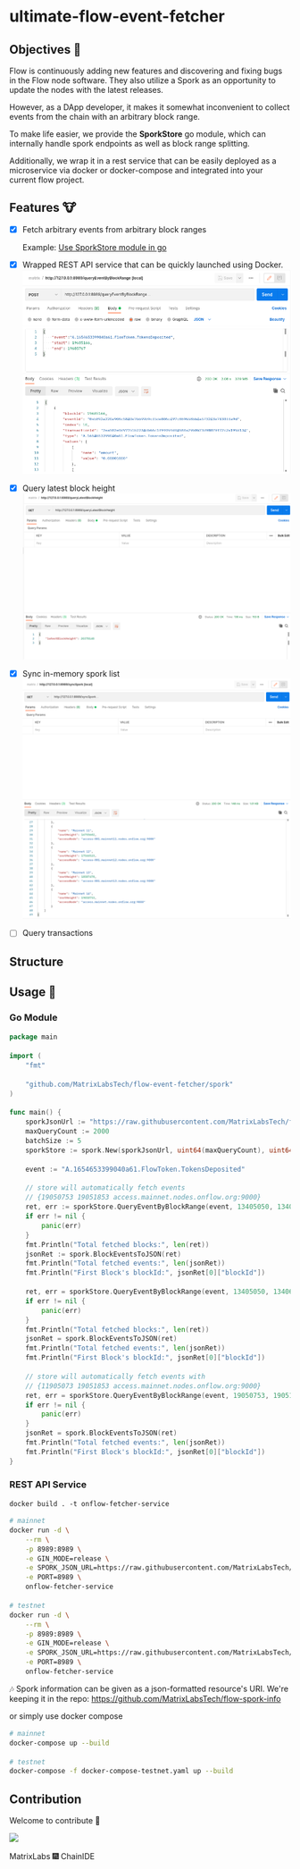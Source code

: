 # ultimate-flow-event-fetcher

## Objectives 🐯
Flow is continuously adding new features and discovering and fixing bugs in the Flow node software. They also utilize a Spork as an opportunity to update the nodes with the latest releases.

However, as a DApp developer, it makes it somewhat inconvenient to collect events from the chain with an arbitrary block range.

To make life easier, we provide the **SporkStore** go module, which can internally handle spork endpoints as well as block range splitting.

Additionally, we wrap it in a rest service that can be easily deployed as a microservice via docker or docker-compose and integrated into your current flow project.

## Features 🐮

- [x] Fetch arbitrary events from arbitrary block ranges

     Example: [Use SporkStore module in go](./example/main.go)

- [x] Wrapped REST API service that can be quickly launched using Docker.
    ![rest-api](./images/query.png)

- [x] Query latest block height
    ![latest](./images/latest.png)
- [x] Sync in-memory spork list
    ![syncspork](./images/syncspork.png)
- [ ] Query transactions

## Structure

## Usage 👀

### Go Module

```go
package main

import (
    "fmt"

    "github.com/MatrixLabsTech/flow-event-fetcher/spork"
)

func main() {
    sporkJsonUrl := "https://raw.githubusercontent.com/MatrixLabsTech/flow-spork-info/main/spork.json"
    maxQueryCount := 2000
    batchSize := 5
    sporkStore := spork.New(sporkJsonUrl, uint64(maxQueryCount), uint64(batchSize))

    event := "A.1654653399040a61.FlowToken.TokensDeposited"

    // store will automatically fetch events
    // {19050753 19051853 access.mainnet.nodes.onflow.org:9000}
    ret, err := sporkStore.QueryEventByBlockRange(event, 13405050, 13405100)
    if err != nil {
        panic(err)
    }
    fmt.Println("Total fetched blocks:", len(ret))
    jsonRet := spork.BlockEventsToJSON(ret)
    fmt.Println("Total fetched events:", len(jsonRet))
    fmt.Println("First Block's blockId:", jsonRet[0]["blockId"])

    ret, err = sporkStore.QueryEventByBlockRange(event, 13405050, 13406060)
    if err != nil {
        panic(err)
    }
    fmt.Println("Total fetched blocks:", len(ret))
    jsonRet = spork.BlockEventsToJSON(ret)
    fmt.Println("Total fetched events:", len(jsonRet))
    fmt.Println("First Block's blockId:", jsonRet[0]["blockId"])

    // store will automatically fetch events with
    // {11905073 19051853 access.mainnet.nodes.onflow.org:9000}
	ret, err = sporkStore.QueryEventByBlockRange(event, 19050753, 19051853)
	if err != nil {
		panic(err)
	}
	jsonRet = spork.BlockEventsToJSON(ret)
    fmt.Println("Total fetched events:", len(jsonRet))
    fmt.Println("First Block's blockId:", jsonRet[0]["blockId"])
}
```

### REST API Service

```shell
docker build . -t onflow-fetcher-service
```

```bash
# mainnet
docker run -d \
    --rm \
    -p 8989:8989 \
    -e GIN_MODE=release \
    -e SPORK_JSON_URL=https://raw.githubusercontent.com/MatrixLabsTech/flow-spork-info/main/spork.json \
    -e PORT=8989 \
    onflow-fetcher-service

# testnet
docker run -d \
    --rm \
    -p 8989:8989 \
    -e GIN_MODE=release \
    -e SPORK_JSON_URL=https://raw.githubusercontent.com/MatrixLabsTech/flow-spork-info/main/spork.testnet.json \
    -e PORT=8989 \
    onflow-fetcher-service
```

🎶 Spork information can be given as a json-formatted resource's URI. We're keeping it in the repo: https://github.com/MatrixLabsTech/flow-spork-info

or simply use docker compose

```bash
# mainnet
docker-compose up --build

# testnet
docker-compose -f docker-compose-testnet.yaml up --build
```

## Contribution
Welcome to contribute 💌

<p align="left">
  <img width="50%" src="./images/cid-matrix.logo.png">
</p>
MatrixLabs 🎆 ChainIDE

